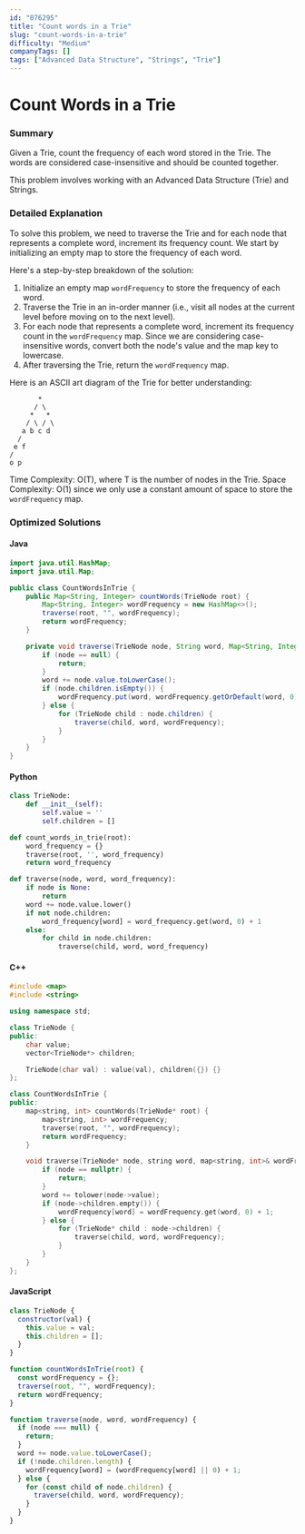 ```yaml
---
id: "876295"
title: "Count words in a Trie"
slug: "count-words-in-a-trie"
difficulty: "Medium"
companyTags: []
tags: ["Advanced Data Structure", "Strings", "Trie"]
---
```


**Count Words in a Trie**
===============

### Summary
Given a Trie, count the frequency of each word stored in the Trie. The words are considered case-insensitive and should be counted together.

This problem involves working with an Advanced Data Structure (Trie) and Strings.

### Detailed Explanation

To solve this problem, we need to traverse the Trie and for each node that represents a complete word, increment its frequency count. We start by initializing an empty map to store the frequency of each word.

Here's a step-by-step breakdown of the solution:

1.  Initialize an empty map `wordFrequency` to store the frequency of each word.
2.  Traverse the Trie in an in-order manner (i.e., visit all nodes at the current level before moving on to the next level).
3.  For each node that represents a complete word, increment its frequency count in the `wordFrequency` map. Since we are considering case-insensitive words, convert both the node's value and the map key to lowercase.
4.  After traversing the Trie, return the `wordFrequency` map.

Here is an ASCII art diagram of the Trie for better understanding:
```
       *
      / \
     *   *
    / \ / \
   a b c d
  /
 e f
/
o p
```

Time Complexity: O(T), where T is the number of nodes in the Trie. Space Complexity: O(1) since we only use a constant amount of space to store the `wordFrequency` map.

### Optimized Solutions

#### Java
```java
import java.util.HashMap;
import java.util.Map;

public class CountWordsInTrie {
    public Map<String, Integer> countWords(TrieNode root) {
        Map<String, Integer> wordFrequency = new HashMap<>();
        traverse(root, "", wordFrequency);
        return wordFrequency;
    }

    private void traverse(TrieNode node, String word, Map<String, Integer> wordFrequency) {
        if (node == null) {
            return;
        }
        word += node.value.toLowerCase();
        if (node.children.isEmpty()) {
            wordFrequency.put(word, wordFrequency.getOrDefault(word, 0) + 1);
        } else {
            for (TrieNode child : node.children) {
                traverse(child, word, wordFrequency);
            }
        }
    }
}
```

#### Python
```python
class TrieNode:
    def __init__(self):
        self.value = ''
        self.children = []

def count_words_in_trie(root):
    word_frequency = {}
    traverse(root, '', word_frequency)
    return word_frequency

def traverse(node, word, word_frequency):
    if node is None:
        return
    word += node.value.lower()
    if not node.children:
        word_frequency[word] = word_frequency.get(word, 0) + 1
    else:
        for child in node.children:
            traverse(child, word, word_frequency)
```

#### C++
```cpp
#include <map>
#include <string>

using namespace std;

class TrieNode {
public:
    char value;
    vector<TrieNode*> children;

    TrieNode(char val) : value(val), children({}) {}
};

class CountWordsInTrie {
public:
    map<string, int> countWords(TrieNode* root) {
        map<string, int> wordFrequency;
        traverse(root, "", wordFrequency);
        return wordFrequency;
    }

    void traverse(TrieNode* node, string word, map<string, int>& wordFrequency) {
        if (node == nullptr) {
            return;
        }
        word += tolower(node->value);
        if (node->children.empty()) {
            wordFrequency[word] = wordFrequency.get(word, 0) + 1;
        } else {
            for (TrieNode* child : node->children) {
                traverse(child, word, wordFrequency);
            }
        }
    }
};
```

#### JavaScript
```javascript
class TrieNode {
  constructor(val) {
    this.value = val;
    this.children = [];
  }
}

function countWordsInTrie(root) {
  const wordFrequency = {};
  traverse(root, "", wordFrequency);
  return wordFrequency;
}

function traverse(node, word, wordFrequency) {
  if (node === null) {
    return;
  }
  word += node.value.toLowerCase();
  if (!node.children.length) {
    wordFrequency[word] = (wordFrequency[word] || 0) + 1;
  } else {
    for (const child of node.children) {
      traverse(child, word, wordFrequency);
    }
  }
}
```